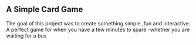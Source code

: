 <h2>A Simple Card Game</h2>
<p>The goal of this project was to create something simple ,fun and interactive. A perfect game for when you have a few minutes to spare -whether you are waiting for a bus </p>
